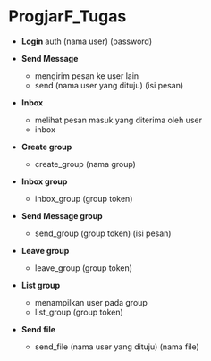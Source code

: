 # ProgjarF_Tugas

- __Login__
auth (nama user) (password)

- __Send Message__ 
  - mengirim pesan ke user lain
  - send (nama user yang dituju) (isi pesan)

- __Inbox__
  - melihat pesan masuk yang diterima oleh user
  - inbox

- __Create group__
  - create_group (nama group)

- __Inbox group__
  - inbox_group (group token)

- __Send Message group__ 
  - send_group (group token) (isi pesan)

- __Leave group__
  - leave_group (group token)

- __List group__
  - menampilkan user pada group
  - list_group (group token)

- __Send file__
  - send_file (nama user yang dituju) (nama file)
